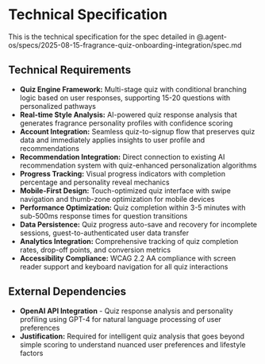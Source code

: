 # Technical Specification

This is the technical specification for the spec detailed in @.agent-os/specs/2025-08-15-fragrance-quiz-onboarding-integration/spec.md

## Technical Requirements

- **Quiz Engine Framework:** Multi-stage quiz with conditional branching logic based on user responses, supporting 15-20 questions with personalized pathways
- **Real-time Style Analysis:** AI-powered quiz response analysis that generates fragrance personality profiles with confidence scoring
- **Account Integration:** Seamless quiz-to-signup flow that preserves quiz data and immediately applies insights to user profile and recommendations
- **Recommendation Integration:** Direct connection to existing AI recommendation system with quiz-enhanced personalization algorithms
- **Progress Tracking:** Visual progress indicators with completion percentage and personality reveal mechanics
- **Mobile-First Design:** Touch-optimized quiz interface with swipe navigation and thumb-zone optimization for mobile devices
- **Performance Optimization:** Quiz completion within 3-5 minutes with sub-500ms response times for question transitions
- **Data Persistence:** Quiz progress auto-save and recovery for incomplete sessions, guest-to-authenticated user data transfer
- **Analytics Integration:** Comprehensive tracking of quiz completion rates, drop-off points, and conversion metrics
- **Accessibility Compliance:** WCAG 2.2 AA compliance with screen reader support and keyboard navigation for all quiz interactions

## External Dependencies

- **OpenAI API Integration** - Quiz response analysis and personality profiling using GPT-4 for natural language processing of user preferences
- **Justification:** Required for intelligent quiz analysis that goes beyond simple scoring to understand nuanced user preferences and lifestyle factors